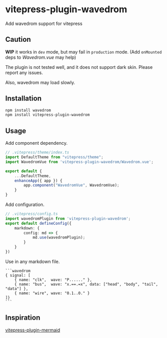 # vitepress-plugin-wavedrom
Add wavedrom support for vitepress

## Caution

**WIP** it works in `dev` mode, but may fail in `production` mode. (Add `onMounted` deps to _Wavedrom.vue_ may help)

The plugin is not tested well, and it does not support dark skin. Please report any issues.

Also, wavedrom may load slowly.

## Installation

```bash
npm install wavedrom
npm install vitepress-plugin-wavedrom
```

## Usage

Add component dependency.

```ts
// .vitepress/theme/index.ts
import DefaultTheme from "vitepress/theme";
import WavedromVue from 'vitepress-plugin-wavedrom/Wavedrom.vue';

export default {
    ...DefaultTheme,
    enhanceApp({ app }) {
        app.component("WavedromVue", WavedromVue);
    }
}
```

Add configuration.

```ts
// .vitepress/config.ts
import wavedromPlugin from 'vitepress-plugin-wavedrom';
export default defineConfig({
    markdown: {
        config: md => {
            md.use(wavedromPlugin);
        }
    }
})
```

Use in any markdown file.

    ```wavedrom
    { signal: [
        { name: "clk",  wave: "P......" },
        { name: "bus",  wave: "x.==.=x", data: ["head", "body", "tail", "data"] },
        { name: "wire", wave: "0.1..0." }
    ]}
    ```

## Inspiration

[vitepress-plugin-mermaid](https://github.com/emersonbottero/vitepress-plugin-mermaid)
